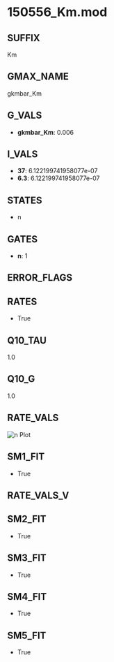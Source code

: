 # 150556_Km.mod

## SUFFIX

Km

## GMAX_NAME

gkmbar_Km

## G_VALS

- **gkmbar_Km**: 0.006

## I_VALS

- **37**: 6.122199741958077e-07
- **6.3**: 6.122199741958077e-07

## STATES

- n

## GATES

- **n**: 1

## ERROR_FLAGS


## RATES

- True

## Q10_TAU

1.0

## Q10_G

1.0

## RATE_VALS

![n Plot](/Users/pbozelos/Dropbox/icg-Chai-Panos/supermodels/output_markdown_files/K/150556_Km.mod/images/n.png)

## SM1_FIT

- True

## RATE_VALS_V

## SM2_FIT

- True

## SM3_FIT

- True

## SM4_FIT

- True

## SM5_FIT

- True

